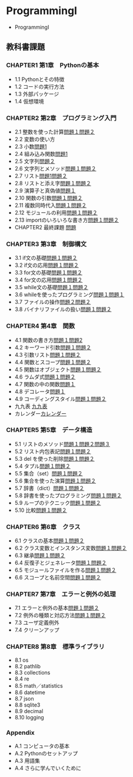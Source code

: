 # ProgrammingI
- ProgrammingI
## 教科書課題
### CHAPTER1 第1章　Pythonの基本
- 1.1 Pythonとその特徴
- 1.2 コードの実行方法
- 1.3 外部パッケージ
- 1.4 仮想環境
### CHAPTER2 第2章　プログラミング入門
- 2.1 整数を使った計算[問題１](./CHAPTER02/Q2_1_1.py)[問題２](./CHAPTER02/Q2_1_2.py)
- 2.2 変数の使い方
- 2.3 小数[問題1](./CHAPTER02/Q2_3_1.py)
- 2.4 組み込み関数[問題1](./CHAPTER02/Q2_4_1.py)
- 2.5 文字列[問題２](./CHAPTER02/Q2_5_2.py)
- 2.6 文字列とメソッド[問題１](./CHAPTER02/Q2_6_1.py)[問題２](./CHAPTER02/Q2_6_2.py)
- 2.7 リスト[問題1](./CHAPTER02/Q2_7_1.py)[問題２](./CHAPTER02/Q2_7_2.py)
 - 2.8 リストと添え字[問題１](./CHAPTER02/Q2_8_1.py)[問題２](./CHAPTER02/Q2_8_2.py)
 - 2.9 演算子と真偽値[問題１](./CHAPTER02/Q2_9_1.py)
 - 2.10 関数の引数[問題１](./CHAPTER02/Q2_10_1.py)[問題２](./CHAPTER02/Q2_10_2.py)
- 2.11 複数同時代入[問題１](./CHAPTER02/Q2_11_1.py)[問題２](./CHAPTER02/Q2_11_2.py) 
- 2.12 モジュールの利用[問題１](./CHAPTER02/Q2_12_1.py)[問題２](./CHAPTER02/Q2_12_2.py)
- 2.13 importのいろいろな書き方[問題１](./CHAPTER02/Q2_13_1.py)[問題２](./CHAPTER02/Q2_13_2.py)
- CHAPTER2 最終課題 [問題](./CHAPTER02/Q2_final.py)
### CHAPTER3 第3章　制御構文
- 3.1 if文の基礎[問題１](./CHAPTER03/Q3_1_1.py)[問題２](./CHAPTER03/Q3_1_2.py)
- 3.2 if文の応用[問題１](./CHAPTER03/Q3_2_1.py)[問題２](./CHAPTER03/Q3_2_2.py)
- 3.3 for文の基礎[問題１](./CHAPTER03/Q3_3_1.py)[問題２](./CHAPTER03/Q3_3_2.py)
- 3.4 for文の応用[問題１](./CHAPTER03/Q3_4_1.py)[問題２](./CHAPTER03/Q3_4_2.py)
- 3.5 while文の基礎[問題１](./CHAPTER03/Q3_5_1.py)[問題２](./CHAPTER03/Q3_5_2.py)
- 3.6 whileを使ったプログラミング[問題１](./CHAPTER03/Q3_6_1.py)[問題１](./CHAPTER03/Q3_6_2.py)
- 3.7 ファイルの操作[問題２](./CHAPTER03/Q3_7_1.py)[問題２](./CHAPTER03/Q3_7_2.py)
- 3.8 バイナリファイルの扱い[問題１](./CHAPTER03/Q3_8_1.py)[問題２](./CHAPTER03/Q3_8_2.py)
### CHAPTER4 第4章　関数
- 4.1 関数の書き方[問題１](./CHAPTER04/Q4_1_1.py)[問題2](./CHAPTER04/Q4_1_2.py)
- 4.2 キーワード引数[問題１](./CHAPTER04/Q4_2_1.py)[問題２](CHAPTER04/Q4_2_2.py)
- 4.3 引数リスト[問題１](./CHAPTER04/Q4_3_1.py)[問題２](./CHAPTER04/Q4_3_2.py)
- 4.4 関数とスコープ[問題１](./CHAPTER04/Q4_4_1.py)[問題２](./CHAPTER04/Q4_4_2.py)
- 4.5 関数はオブジェクト[問題１](./CHAPTER04/Q4_5_1.py)[問題２](./CHAPTER04/Q4_5_2.py)
- 4.6 ラムダ式[問題１](./CHAPTER04/Q4_6_1.py)[問題２](./CHAPTER04/Q4_6_2.py)
- 4.7 関数の中の関数[問題１](./CHAPTER04/Q4_7_1.py)
- 4.8 デコレータ[問題１](./CHAPTER04/Q4_8_1.py)
- 4.9 コーディングスタイル[問題１](./CHAPTER04/Q4_9_1.py)[問題２](./CHAPTER04/Q4_9_2.py)
- 九九表 [九九表](./CHAPTER04/kuku.py)
- カレンダー[カレンダー](./CHAPTER04/karenda.py)
### CHAPTER5 第5章　データ構造
- 5.1 リストのメソッド[問題１](./CHAPTER05/Q5_1_1.py)[問題２](./CHAPTER05/Q5_1_2.py)[問題３](./CHAPTER05/Q_5_1_3.py)
- 5.2 リスト内包表記[問題１](./CHAPTER05/Q5_2_1.py)[問題２](./CHAPTER05/Q5_2_2.py)
- 5.3 del を使った削除[問題１](./CHAPTER05/Q5_3_1.py)[問題２](./CHAPTER05/Q5_3_2.py)
- 5.4 タプル[問題１](./CHAPTER05/Q5_4_1.py)[問題２](./CHAPTER05/Q5_4_2.py)
- 5.5 集合（set）[問題１](./CHAPTER05/Q5_5_1.py)[問題２](./CHAPTER05/Q5_5_2.py)
- 5.6 集合を使った演算[問題１](./CHAPTER05/Q5_6_1.py)[問題２](./CHAPTER05/Q5_6_2.py)
- 5.7 辞書（dict）[問題１](./CHAPTER05/Q5_7_1.py)[問題２](./CHAPTER05/Q5_7_2.py)
- 5.8 辞書を使ったプログラミング[問題１](./CHAPTER05/Q5_8_1.py)[問題２](./CHAPTER05/Q5_8_2.py)
- 5.9 ループのテクニック[問題１](./CHAPTER05/Q5_9_1.py)[問題２](./CHAPTER05/Q5_9_2.py)
- 5.10 比較[問題１](./CHAPTER05/Q5_10_1.py)[問題２](./CHAPTER05/Q5_10_2.py)
### CHAPTER6 第6章　クラス
- 6.1 クラスの基本[問題１](./CHAPTER06/Q6_1_1.py)[問題２](./CHAPTER06/Q6_1_2.py)
- 6.2 クラス変数とインスタンス変数[問題１](./CHAPTER06/Q6_2_1.py)[問題２](./CHAPTER06/Q6_2_2.py)
- 6.3 継承[問題１](./CHAPTER06/Q6_3_1.py)[問題２](./CHAPTER06/Q6_3_2.py)
- 6.4 反復子とジェネレータ[問題１](./CHAPTER06/Q6_4_1.py)[問題２](./CHAPTER06/Q6_4_2.py)
- 6.5 モジュールファイルを作る[問題１](./CHAPTER06/Q6_5_1.py)[問題２](./CHAPTER06/Q6_5_2.py)
- 6.6 スコープと名前空間[問題１](./CHAPTER06/Q6_6_1.py)[問題２](./CHAPTER05/Q6_6_2.py)
### CHAPTER7 第7章　エラーと例外の処理
- 7.1 エラーと例外の基本[問題１](./CHAPTER07/Q7_1_1.py)[問題２](./CHAPTER05/Q7_1_2.py)
- 7.2 例外の種類と対応方法[問題１](./CHAPTER07/Q7_2_1.py)[問題２](./CHAPTER07/Q7_2_2.py)
- 7.3 ユーザ定義例外
- 7.4 クリーンアップ
### CHAPTER8 第8章　標準ライブラリ
- 8.1 os
- 8.2 pathlib
- 8.3 collections
- 8.4 re
- 8.5 math／statistics
- 8.6 datetime
- 8.7 json
- 8.8 sqlite3
- 8.9 decimal
- 8.10 logging
### Appendix
- A.1 コンピュータの基本
- A.2 Pythonのセットアップ
- A.3 用語集
- A.4 さらに学んでいくために

